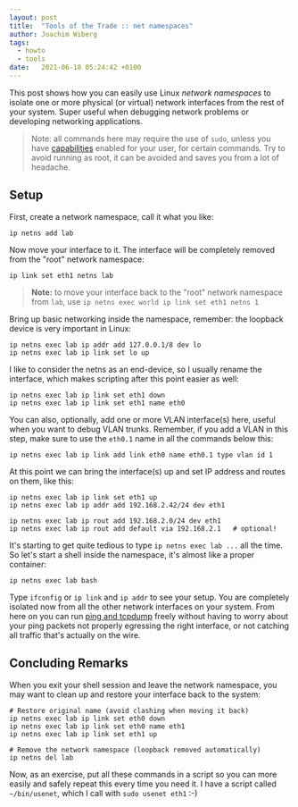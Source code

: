 ```yaml
---
layout: post
title:  "Tools of the Trade :: net namespaces"
author: Joachim Wiberg
tags:
  - howto
  - tools
date:   2021-06-18 05:24:42 +0100
---
```


This post shows how you can easily use Linux *network namespaces* to
isolate one or more physical (or virtual) network interfaces from the
rest of your system.  Super useful when debugging network problems or
developing networking applications.

<!-- more -->

> Note: all commands here may require the use of `sudo`, unless you have
> [capabilities](https://troglobit.com/2016/12/11/a-life-without-sudo/)
> enabled for your user, for certain commands.  Try to avoid running as
> root, it can be avoided and saves you from a lot of headache.


Setup
-----

First, create a network namespace, call it what you like:

    ip netns add lab

Now move your interface to it.  The interface will be completely removed
from the "root" network namespace:

    ip link set eth1 netns lab

> **Note:** to move your interface back to the "root" network namespace
> from `lab`, use `ip netns exec world ip link set eth1 netns 1`

Bring up basic networking inside the namespace, remember: the loopback
device is very important in Linux:

    ip netns exec lab ip addr add 127.0.0.1/8 dev lo
    ip netns exec lab ip link set lo up

I like to consider the netns as an end-device, so I usually rename the
interface, which makes scripting after this point easier as well:

    ip netns exec lab ip link set eth1 down
    ip netns exec lab ip link set eth1 name eth0

You can also, optionally, add one or more VLAN interface(s) here, useful
when you want to debug VLAN trunks.  Remember, if you add a VLAN in this
step, make sure to use the `eth0.1` name in all the commands below this:

    ip netns exec lab ip link add link eth0 name eth0.1 type vlan id 1

At this point we can bring the interface(s) up and set IP address and
routes on them, like this:

    ip netns exec lab ip link set eth1 up
    ip netns exec lab ip addr add 192.168.2.42/24 dev eth1

    ip netns exec lab ip rout add 192.168.2.0/24 dev eth1
    ip netns exec lab ip rout add default via 192.168.2.1   # optional!

It's starting to get quite tedious to type `ip netns exec lab ...` all
the time.  So let's start a shell inside the namespace, it's almost like
a proper container:

    ip netns exec lab bash

Type `ifconfig` or `ip link` and `ip addr` to see your setup.  You are
completely isolated now from all the other network interfaces on your
system.  From here on you can run [ping and tcpdump][1] freely without
having to worry about your ping packets not properly egressing the right
interface, or not catching all traffic that's actually on the wire.


Concluding Remarks
------------------

When you exit your shell session and leave the network namespace, you
may want to clean up and restore your interface back to the system:

    # Restore original name (avoid clashing when moving it back)
    ip netns exec lab ip link set eth0 down
    ip netns exec lab ip link set eth0 name eth1
    ip netns exec lab ip link set eth1 up

    # Remove the network namespace (loopback removed automatically)
    ip netns del lab

Now, as an exercise, put all these commands in a script so you can more
easily and safely repeat this every time you need it.  I have a script
called `~/bin/usenet`, which I call with `sudo usenet eth1` :-)

[1]: /2021/06/12/ping-and-tcpdump/
